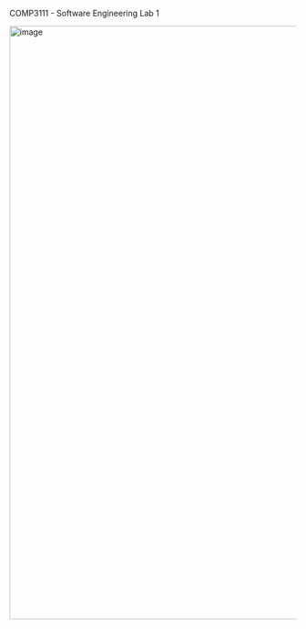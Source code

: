 COMP3111 - Software Engineering
Lab 1

<img width="1920" height="1040" alt="image" src="https://github.com/user-attachments/assets/6e703d49-905c-4a01-8924-210d4ba2f3f7" />
